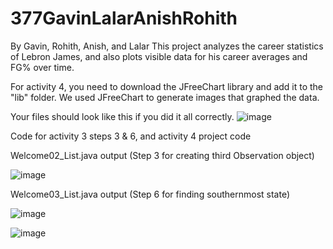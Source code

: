 # 377GavinLalarAnishRohith
By Gavin, Rohith, Anish, and Lalar
This project analyzes the career statistics of Lebron James, and also plots visible data for his career averages and FG% over time.

For activity 4, you need to download the JFreeChart library and add it to the "lib" folder. We used JFreeChart to generate images
that graphed the data.

Your files should look like this if you did it all correctly.
![image](https://github.com/user-attachments/assets/d637579a-7750-4e16-84a8-a6a412d47360)




Code for activity 3 steps 3 & 6, and activity 4 project code

Welcome02_List.java output (Step 3 for creating third Observation object)

![image](https://github.com/user-attachments/assets/957f421c-4c1a-40b1-b847-98a56dae65ef)



Welcome03_List.java output (Step 6 for finding southernmost state)

![image](https://github.com/user-attachments/assets/ae6737b0-84f1-4c16-a781-28e4879cba3e)

![image](https://github.com/user-attachments/assets/e94c0580-baac-4fc2-9453-9b25d328e91d)



